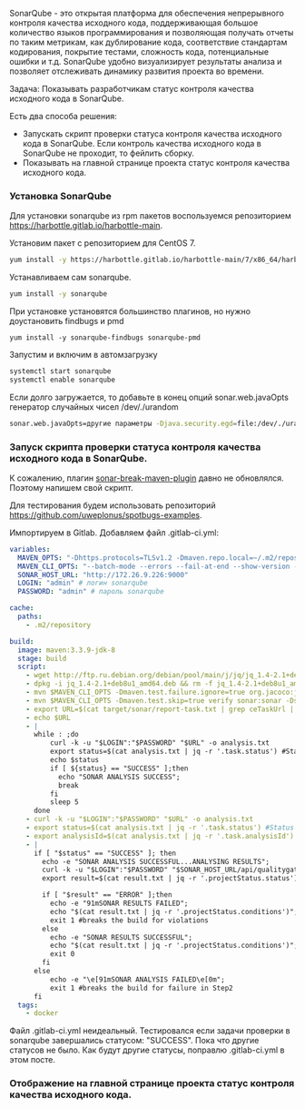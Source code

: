 SonarQube - это открытая платформа для обеспечения непрерывного контроля качества исходного кода, поддерживающая большое количество языков программирования и позволяющая получать отчеты по таким метрикам, как дублирование кода, соответствие стандартам кодирования, покрытие тестами, сложность кода, потенциальные ошибки и т.д. SonarQube удобно визуализирует результаты анализа и позволяет отслеживать динамику развития проекта во времени.

Задача: Показывать разработчикам статус контроля качества исходного кода в SonarQube.

Есть два способа решения:

- Запускать скрипт проверки статуса контроля качества исходного кода в SonarQube. Если контроль качества исходного кода в SonarQube не проходит, то фейлить сборку.
- Показывать на главной странице проекта статус контроля качества исходного кода.


### Установка SonarQube

Для установки sonarqube из rpm пакетов воспользуемся репозиторием https://harbottle.gitlab.io/harbottle-main.

Установим пакет с репозиторием для CentOS 7.

```bash
yum install -y https://harbottle.gitlab.io/harbottle-main/7/x86_64/harbottle-main-release.rpm
```

Устанавливаем сам sonarqube.

```bash
yum install -y sonarqube
```

При установке установятся большинство плагинов, но нужно доустановить findbugs и pmd

```
yum install -y sonarqube-findbugs sonarqube-pmd
```

Запустим и включим в автомзагрузку

```bash
systemctl start sonarqube
systemctl enable sonarqube
```

Если долго загружается, то добавьте в конец опций sonar.web.javaOpts генератор случайных чисел /dev/./urandom

```bash
sonar.web.javaOpts=другие параметры -Djava.security.egd=file:/dev/./urandom
```

### Запуск скрипта проверки статуса контроля качества исходного кода в SonarQube.

К сожалению, плагин [sonar-break-maven-plugin](https://github.com/sgoertzen/sonar-break-maven-plugin) давно не обновлялся. Поэтому напишем свой скрипт.

Для тестирования будем использовать репозиторий https://github.com/uweplonus/spotbugs-examples.

Импортируем в Gitlab. Добавляем файл .gitlab-ci.yml:

```yaml
variables:
  MAVEN_OPTS: "-Dhttps.protocols=TLSv1.2 -Dmaven.repo.local=~/.m2/repository -Dorg.slf4j.simpleLogger.log.org.apache.maven.cli.transfer.Slf4jMavenTransferListener=WARN -Dorg.slf4j.simpleLogger.showDateTime=true -Djava.awt.headless=true"
  MAVEN_CLI_OPTS: "--batch-mode --errors --fail-at-end --show-version -DinstallAtEnd=true -DdeployAtEnd=true"
  SONAR_HOST_URL: "http://172.26.9.226:9000"
  LOGIN: "admin" # логин sonarqube
  PASSWORD: "admin" # пароль sonarqube

cache:
  paths:
    - .m2/repository

build:
  image: maven:3.3.9-jdk-8
  stage: build
  script:
    - wget http://ftp.ru.debian.org/debian/pool/main/j/jq/jq_1.4-2.1+deb8u1_amd64.deb
    - dpkg -i jq_1.4-2.1+deb8u1_amd64.deb && rm -f jq_1.4-2.1+deb8u1_amd64.deb || true
    - mvn $MAVEN_CLI_OPTS -Dmaven.test.failure.ignore=true org.jacoco:jacoco-maven-plugin:0.8.5:prepare-agent clean verify org.jacoco:jacoco-maven-plugin:0.8.5:report
    - mvn $MAVEN_CLI_OPTS -Dmaven.test.skip=true verify sonar:sonar -Dsonar.host.url=$SONAR_HOST_URL -Dsonar.login=$LOGIN -Dsonar.password=$PASSWORD -Dsonar.gitlab.project_id=$CI_PROJECT_PATH -Dsonar.gitlab.commit_sha=$CI_COMMIT_SHA -Dsonar.gitlab.ref_name=$CI_COMMIT_REF_NAME
    - export URL=$(cat target/sonar/report-task.txt | grep ceTaskUrl | cut -c11- ) #URL where report gets stored
    - echo $URL
    - |
      while : ;do
          curl -k -u "$LOGIN":"$PASSWORD" "$URL" -o analysis.txt
          export status=$(cat analysis.txt | jq -r '.task.status') #Status as SUCCESS, CANCELED, IN_PROGRESS or FAILED
          echo $status
          if [ ${status} == "SUCCESS" ];then
            echo "SONAR ANALYSIS SUCCESS";
            break
          fi
          sleep 5
      done
    - curl -k -u "$LOGIN":"$PASSWORD" "$URL" -o analysis.txt
    - export status=$(cat analysis.txt | jq -r '.task.status') #Status as SUCCESS, CANCELED or FAILED
    - export analysisId=$(cat analysis.txt | jq -r '.task.analysisId') #Get the analysis Id
    - |
      if [ "$status" == "SUCCESS" ]; then
        echo -e "SONAR ANALYSIS SUCCESSFUL...ANALYSING RESULTS";
        curl -k -u "$LOGIN":"$PASSWORD" "$SONAR_HOST_URL/api/qualitygates/project_status?analysisId=$analysisId" -o result.txt; #Analysis result like critical, major and minor issues
        export result=$(cat result.txt | jq -r '.projectStatus.status');

        if [ "$result" == "ERROR" ];then
          echo -e "91mSONAR RESULTS FAILED";
          echo "$(cat result.txt | jq -r '.projectStatus.conditions')"; #prints the critical, major and minor violations
          exit 1 #breaks the build for violations
        else
          echo -e "SONAR RESULTS SUCCESSFUL";
          echo "$(cat result.txt | jq -r '.projectStatus.conditions')";
          exit 0
        fi
      else
          echo -e "\e[91mSONAR ANALYSIS FAILED\e[0m";
          exit 1 #breaks the build for failure in Step2
      fi
  tags:
    - docker
```

Файл .gitlab-ci.yml неидеальный. Тестировался если задачи проверки в sonarqube завершались статусом: "SUCCESS". Пока что другие статусов не было. Как будут другие статусы, поправлю .gitlab-ci.yml  в этом посте.

### Отображение на главной странице проекта статус контроля качества исходного кода.